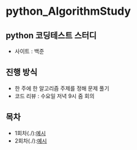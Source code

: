 # python_AlgorithmStudy

## python 코딩테스트 스터디
- 사이트 : 백준

## 진행 방식
- 한 주에 한 알고리즘 주제를 정해 문제 풀기
- 코드 리뷰 : 수요일 저녁 9시 줌 회의

## 목차
- 1회차(./):[예시](링크)
- 2회차(./):[예시](링크)
